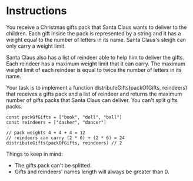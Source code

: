 # Instructions

You receive a Christmas gifts pack that Santa Claus wants to deliver to the children. Each gift inside the pack is represented by a string and it has a weight equal to the number of letters in its name. Santa Claus's sleigh can only carry a weight limit.

Santa Claus also has a list of reindeer able to help him to deliver the gifts. Each reindeer has a maximum weight limit that it can carry. The maximum weight limit of each reindeer is equal to twice the number of letters in its name.

Your task is to implement a function distributeGifts(packOfGifts, reindeers) that receives a gifts pack and a list of reindeer and returns the maximum number of gifts packs that Santa Claus can deliver. You can't split gifts packs.

    const packOfGifts = ["book", "doll", "ball"]
    const reindeers = ["dasher", "dancer"]

    // pack weights 4 + 4 + 4 = 12
    // reindeers can carry (2 * 6) + (2 * 6) = 24
    distributeGifts(packOfGifts, reindeers) // 2

Things to keep in mind:

- The gifts pack can't be splitted.
- Gifts and reindeers' names length will always be greater than 0.

